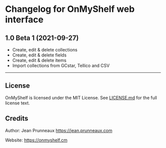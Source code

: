 # Changelog for OnMyShelf web interface

## 1.0 Beta 1 (2021-09-27)
- Create, edit & delete collections
- Create, edit & delete fields
- Create, edit & delete items
- Import collections from GCstar, Tellico and CSV

---------------------------------------------------------------

## License
OnMyShelf is licensed under the MIT License. See [LICENSE.md](LICENSE.md) for the full license text.

## Credits
Author: Jean Prunneaux  https://jean.prunneaux.com

Website: https://onmyshelf.cm
